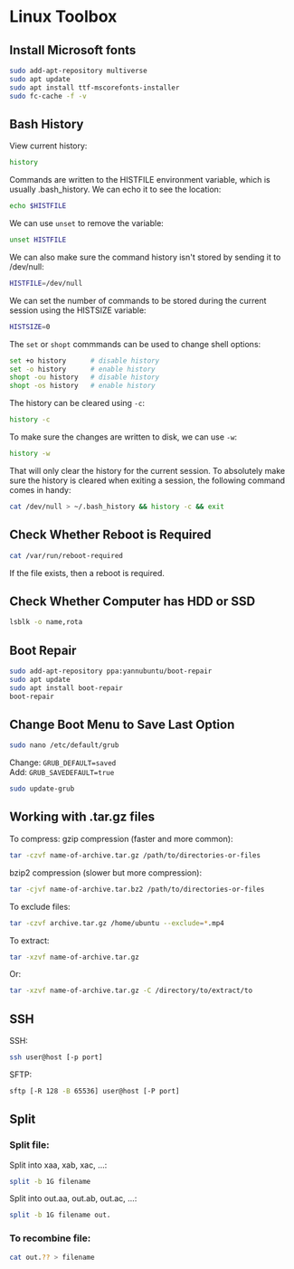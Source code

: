 # Linux Toolbox

## Install Microsoft fonts
```bash
sudo add-apt-repository multiverse
sudo apt update
sudo apt install ttf-mscorefonts-installer
sudo fc-cache -f -v
```

## Bash History
View current history:
```bash
history
```
Commands are written to the HISTFILE environment variable, which is usually .bash_history. We can echo it to see the location:
```bash
echo $HISTFILE
```
We can use `unset` to remove the variable:
```bash
unset HISTFILE
```
We can also make sure the command history isn't stored by sending it to /dev/null:
```bash
HISTFILE=/dev/null
```
We can set the number of commands to be stored during the current session using the HISTSIZE variable:
```bash
HISTSIZE=0
```
The `set` or `shopt` commmands can be used to change shell options:
```bash
set +o history      # disable history
set -o history      # enable history
shopt -ou history   # disable history
shopt -os history   # enable history
```
The history can be cleared using `-c`:
```bash
history -c
```
To make sure the changes are written to disk, we can use `-w`:
```bash
history -w
```
That will only clear the history for the current session. To absolutely make sure the history is cleared when exiting a session, the following command comes in handy:
```bash
cat /dev/null > ~/.bash_history && history -c && exit
```

## Check Whether Reboot is Required
```bash
cat /var/run/reboot-required
```
If the file exists, then a reboot is required.

## Check Whether Computer has HDD or SSD
```bash
lsblk -o name,rota
```

## Boot Repair
```bash
sudo add-apt-repository ppa:yannubuntu/boot-repair
sudo apt update
sudo apt install boot-repair
boot-repair
```

## Change Boot Menu to Save Last Option
```bash
sudo nano /etc/default/grub
```
Change: `GRUB_DEFAULT=saved` <br />
Add: `GRUB_SAVEDEFAULT=true`
```bash
sudo update-grub
```

## Working with .tar.gz files
To compress:
gzip compression (faster and more common):
```bash
tar -czvf name-of-archive.tar.gz /path/to/directories-or-files
```
bzip2 compression (slower but more compression):
```bash
tar -cjvf name-of-archive.tar.bz2 /path/to/directories-or-files
```
To exclude files:
```bash
tar -czvf archive.tar.gz /home/ubuntu --exclude=*.mp4
```
To extract:
```bash
tar -xzvf name-of-archive.tar.gz
```
Or:
```bash
tar -xzvf name-of-archive.tar.gz -C /directory/to/extract/to
```

## SSH
SSH:
```bash
ssh user@host [-p port]
```
SFTP:
```bash
sftp [-R 128 -B 65536] user@host [-P port]
```

## Split
### Split file:
Split into xaa, xab, xac, …:
```bash
split -b 1G filename
```
Split into out.aa, out.ab, out.ac, …:
```bash
split -b 1G filename out.
```
### To recombine file:
```bash
cat out.?? > filename
```
